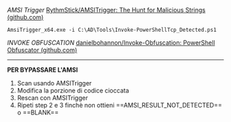 *AMSI Trigger*
[RythmStick/AMSITrigger: The Hunt for Malicious Strings (github.com)](https://github.com/RythmStick/AMSITrigger)

```
AmsiTrigger_x64.exe -i C:\AD\Tools\Invoke-PowerShellTcp_Detected.ps1
```
*INVOKE OBFUSCATION*
[danielbohannon/Invoke-Obfuscation: PowerShell Obfuscator (github.com)](https://github.com/danielbohannon/Invoke-Obfuscation)
_____
**PER BYPASSARE L'AMSI**
1) Scan usando AMSITrigger
2) Modifica la porzione di codice cioccata
3) Rescan con AMSITrigger
4) Ripeti step 2 e 3 finchè non ottieni ==AMSI_RESULT_NOT_DETECTED== o ==BLANK==
